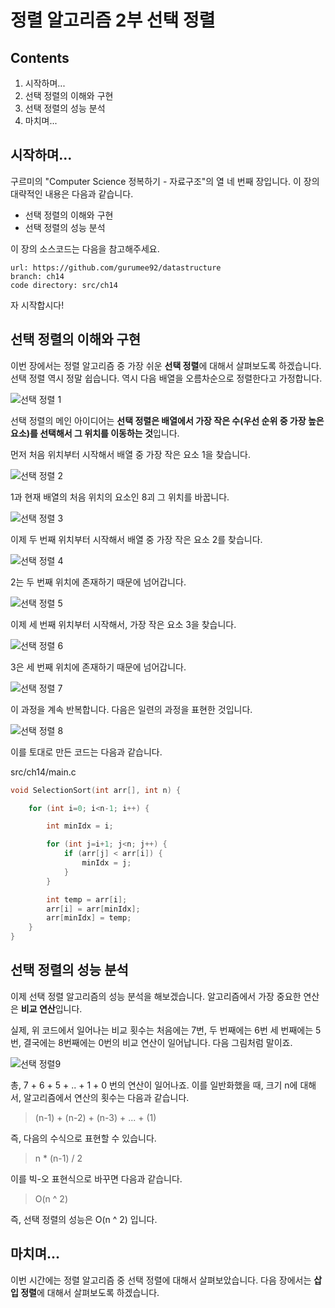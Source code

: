 정렬 알고리즘 2부 선택 정렬
==================

Contents
-------------------

1. 시작하며...
2. 선택 정렬의 이해와 구현
3. 선택 정렬의 성능 분석
4. 마치며...


## 시작하며...

구르미의 "Computer Science 정복하기 - 자료구조"의 열 네 번째 장입니다. 이 장의 대략적인 내용은 다음과 같습니다. 

* 선택 정렬의 이해와 구현
* 선택 정렬의 성능 분석

이 장의 소스코드는 다음을 참고해주세요.

    url: https://github.com/gurumee92/datastructure 
    branch: ch14
    code directory: src/ch14

자 시작합시다!


## 선택 정렬의 이해와 구현

이번 장에서는 정렬 알고리즘 중 가장 쉬운 **선택 정렬**에 대해서 살펴보도록 하겠습니다. 선택 정렬 역시 정말 쉽습니다. 역시 다음 배열을 오름차순으로 정렬한다고 가정합니다.

![선택 정렬 1](../images/ch14/ss1.png)

선택 정렬의 메인 아이디어는 **선택 정렬은 배열에서 가장 작은 수(우선 순위 중 가장 높은 요소)를 선택해서 그 위치를 이동하는 것**입니다. 

먼저 처음 위치부터 시작해서 배열 중 가장 작은 요소 1을 찾습니다. 

![선택 정렬 2](../images/ch14/ss2.png)

1과 현재 배열의 처음 위치의 요소인 8괴 그 위치를 바꿉니다.

![선택 정렬 3](../images/ch14/ss3.png)

이제 두 번째 위치부터 시작해서 배열 중 가장 작은 요소 2를 찾습니다. 

![선택 정렬 4](../images/ch14/ss4.png)

2는 두 번째 위치에 존재하기 때문에 넘어갑니다.

![선택 정렬 5](../images/ch14/ss4.png)

이제 세 번째 위치부터 시작해서, 가장 작은 요소 3을 찾습니다.

![선택 정렬 6](../images/ch14/ss5.png)

3은 세 번째 위치에 존재하기 때문에 넘어갑니다.

![선택 정렬 7](../images/ch14/ss5.png)

이 과정을 계속 반복합니다. 다음은 일련의 과정을 표현한 것입니다.

![선택 정렬 8](../images/ch14/ss6.png)

이를 토대로 만든 코드는 다음과 같습니다.

src/ch14/main.c
```c
void SelectionSort(int arr[], int n) {

    for (int i=0; i<n-1; i++) { 

        int minIdx = i;

        for (int j=i+1; j<n; j++) {
            if (arr[j] < arr[i]) {
                minIdx = j;
            }
        }

        int temp = arr[i];
        arr[i] = arr[minIdx];
        arr[minIdx] = temp;
    }
}
```

## 선택 정렬의 성능 분석

이제 선택 정렬 알고리즘의 성능 분석을 해보겠습니다. 알고리즘에서 가장 중요한 연산은 **비교 연산**입니다. 

실제, 위 코드에서 일어나는 비교 횟수는 처음에는 7번, 두 번째에는 6번 세 번째에는 5번, 결국에는 8번째에는 0번의 비교 연산이 일어납니다. 다음 그림처럼 말이죠.

![선택 정렬9](../images/ch14/ss7.png)

총, 7 + 6 + 5 + .. + 1 + 0 번의 연산이 일어나죠. 이를 일반화했을 때, 크기 n에 대해서, 알고리즘에서 연산의 횟수는 다음과 같습니다.

> (n-1) + (n-2) + (n-3) + ... + (1)

즉, 다음의 수식으로 표현할 수 있습니다.

> n * (n-1) / 2

이를 빅-오 표현식으로 바꾸면 다음과 같습니다.

> O(n ^ 2)

즉, 선택 정렬의 성능은 O(n ^ 2) 입니다.


## 마치며...

이번 시간에는 정렬 알고리즘 중 선택 정렬에 대해서 살펴보았습니다. 다음 장에서는 **삽입 정렬**에 대해서 살펴보도록 하겠습니다.
